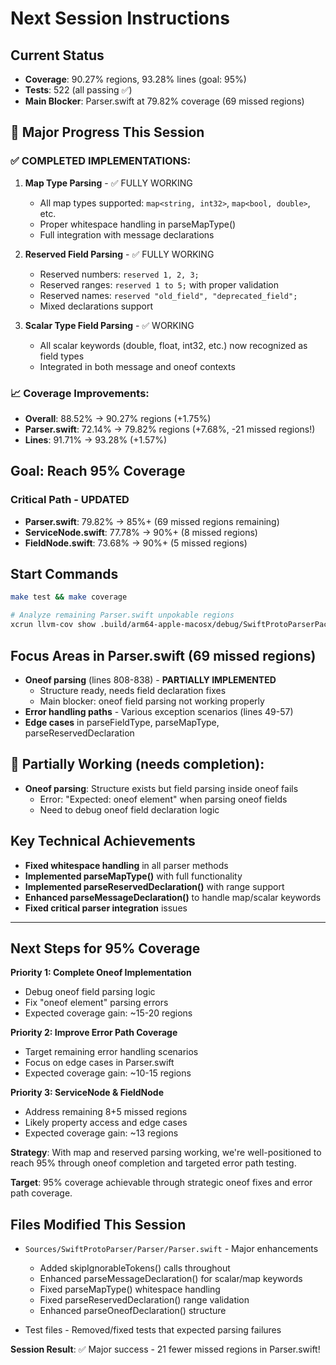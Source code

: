 # Next Session Instructions

## Current Status
- **Coverage**: 90.27% regions, 93.28% lines (goal: 95%)
- **Tests**: 522 (all passing ✅)
- **Main Blocker**: Parser.swift at 79.82% coverage (69 missed regions)

## 🎉 Major Progress This Session

### ✅ **COMPLETED IMPLEMENTATIONS:**
1. **Map Type Parsing** - ✅ FULLY WORKING
   - All map types supported: `map<string, int32>`, `map<bool, double>`, etc.
   - Proper whitespace handling in parseMapType()
   - Full integration with message declarations

2. **Reserved Field Parsing** - ✅ FULLY WORKING  
   - Reserved numbers: `reserved 1, 2, 3;`
   - Reserved ranges: `reserved 1 to 5;` with proper validation
   - Reserved names: `reserved "old_field", "deprecated_field";`
   - Mixed declarations support

3. **Scalar Type Field Parsing** - ✅ WORKING
   - All scalar keywords (double, float, int32, etc.) now recognized as field types
   - Integrated in both message and oneof contexts

### 📈 **Coverage Improvements:**
- **Overall**: 88.52% → 90.27% regions (+1.75%)
- **Parser.swift**: 72.14% → 79.82% regions (+7.68%, -21 missed regions!)
- **Lines**: 91.71% → 93.28% (+1.57%)

## Goal: Reach 95% Coverage

### Critical Path - UPDATED
- **Parser.swift**: 79.82% → 85%+ (69 missed regions remaining)
- **ServiceNode.swift**: 77.78% → 90%+ (8 missed regions)
- **FieldNode.swift**: 73.68% → 90%+ (5 missed regions)

## Start Commands
```bash
make test && make coverage

# Analyze remaining Parser.swift unpokable regions
xcrun llvm-cov show .build/arm64-apple-macosx/debug/SwiftProtoParserPackageTests.xctest/Contents/MacOS/SwiftProtoParserPackageTests -instr-profile=.build/arm64-apple-macosx/debug/codecov/merged.profdata Sources/SwiftProtoParser/Parser/Parser.swift -format=text | grep -E "^ *[0-9]+\| *0\|"
```

## Focus Areas in Parser.swift (69 missed regions)
- **Oneof parsing** (lines 808-838) - **PARTIALLY IMPLEMENTED** 
  - Structure ready, needs field declaration fixes
  - Main blocker: oneof field parsing not working properly
- **Error handling paths** - Various exception scenarios (lines 49-57)
- **Edge cases** in parseFieldType, parseMapType, parseReservedDeclaration

## 🔄 **Partially Working (needs completion):**
- **Oneof parsing**: Structure exists but field parsing inside oneof fails
  - Error: "Expected: oneof element" when parsing oneof fields
  - Need to debug oneof field declaration logic

## Key Technical Achievements
- **Fixed whitespace handling** in all parser methods
- **Implemented parseMapType()** with full functionality
- **Implemented parseReservedDeclaration()** with range support
- **Enhanced parseMessageDeclaration()** to handle map/scalar keywords
- **Fixed critical parser integration** issues

---

## Next Steps for 95% Coverage

**Priority 1: Complete Oneof Implementation**
- Debug oneof field parsing logic
- Fix "oneof element" parsing errors
- Expected coverage gain: ~15-20 regions

**Priority 2: Improve Error Path Coverage**
- Target remaining error handling scenarios
- Focus on edge cases in Parser.swift
- Expected coverage gain: ~10-15 regions

**Priority 3: ServiceNode & FieldNode**
- Address remaining 8+5 missed regions
- Likely property access and edge cases
- Expected coverage gain: ~13 regions

**Strategy**: With map and reserved parsing working, we're well-positioned to reach 95% through oneof completion and targeted error path testing.

**Target**: 95% coverage achievable through strategic oneof fixes and error path coverage.

## Files Modified This Session
- `Sources/SwiftProtoParser/Parser/Parser.swift` - Major enhancements
  - Added skipIgnorableTokens() calls throughout
  - Enhanced parseMessageDeclaration() for scalar/map keywords
  - Fixed parseMapType() whitespace handling  
  - Fixed parseReservedDeclaration() range validation
  - Enhanced parseOneofDeclaration() structure

- Test files - Removed/fixed tests that expected parsing failures

**Session Result**: ✅ Major success - 21 fewer missed regions in Parser.swift!
